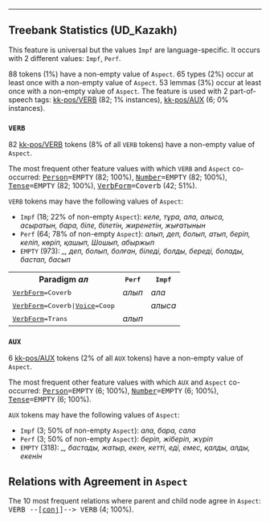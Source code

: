 

--------------------------------------------------------------------------------

## Treebank Statistics (UD_Kazakh)

This feature is universal but the values `Impf` are language-specific.
It occurs with 2 different values: `Impf`, `Perf`.

88 tokens (1%) have a non-empty value of `Aspect`.
65 types (2%) occur at least once with a non-empty value of `Aspect`.
53 lemmas (3%) occur at least once with a non-empty value of `Aspect`.
The feature is used with 2 part-of-speech tags: [kk-pos/VERB]() (82; 1% instances), [kk-pos/AUX]() (6; 0% instances).

### `VERB`

82 [kk-pos/VERB]() tokens (8% of all `VERB` tokens) have a non-empty value of `Aspect`.

The most frequent other feature values with which `VERB` and `Aspect` co-occurred: <tt><a href="Person.html">Person</a>=EMPTY</tt> (82; 100%), <tt><a href="Number.html">Number</a>=EMPTY</tt> (82; 100%), <tt><a href="Tense.html">Tense</a>=EMPTY</tt> (82; 100%), <tt><a href="VerbForm.html">VerbForm</a>=Coverb</tt> (42; 51%).

`VERB` tokens may have the following values of `Aspect`:

* `Impf` (18; 22% of non-empty `Aspect`): <em>келе, тұра, ала, алыса, асыратын, бара, біле, білетін, жиренетін, жығатынын</em>
* `Perf` (64; 78% of non-empty `Aspect`): <em>алып, деп, болып, атып, беріп, келіп, көріп, қашып, Шошып, абыржып</em>
* `EMPTY` (973): <em>_, деп, болып, болған, біледі, болды, береді, болады, бастап, басып</em>

<table>
  <tr><th>Paradigm <i>ал</i></th><th><tt>Perf</tt></th><th><tt>Impf</tt></th></tr>
  <tr><td><tt><a href="VerbForm.html">VerbForm</a>=Coverb</tt></td><td><em>алып</em></td><td><em>ала</em></td></tr>
  <tr><td><tt><a href="VerbForm.html">VerbForm</a>=Coverb|<a href="Voice.html">Voice</a>=Coop</tt></td><td></td><td><em>алыса</em></td></tr>
  <tr><td><tt><a href="VerbForm.html">VerbForm</a>=Trans</tt></td><td><em>алып</em></td><td></td></tr>
</table>

### `AUX`

6 [kk-pos/AUX]() tokens (2% of all `AUX` tokens) have a non-empty value of `Aspect`.

The most frequent other feature values with which `AUX` and `Aspect` co-occurred: <tt><a href="Person.html">Person</a>=EMPTY</tt> (6; 100%), <tt><a href="Number.html">Number</a>=EMPTY</tt> (6; 100%), <tt><a href="Tense.html">Tense</a>=EMPTY</tt> (6; 100%).

`AUX` tokens may have the following values of `Aspect`:

* `Impf` (3; 50% of non-empty `Aspect`): <em>ала, бара, сала</em>
* `Perf` (3; 50% of non-empty `Aspect`): <em>беріп, жіберіп, жүріп</em>
* `EMPTY` (318): <em>_, бастады, жатыр, екен, кетті, еді, емес, қалды, алды, екенін</em>

## Relations with Agreement in `Aspect`

The 10 most frequent relations where parent and child node agree in `Aspect`:
<tt>VERB --[<a href="../dep/conj.html">conj</a>]--> VERB</tt> (4; 100%).


